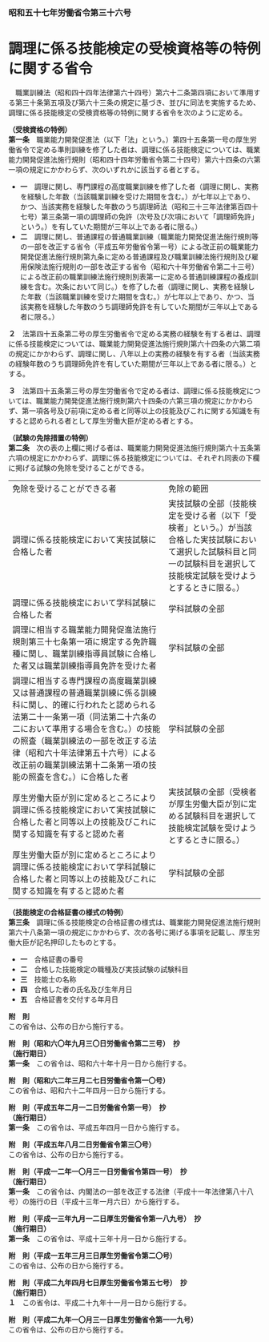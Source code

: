 ### 昭和五十七年労働省令第三十六号  
# 調理に係る技能検定の受検資格等の特例に関する省令  
　職業訓練法（昭和四十四年法律第六十四号）第六十二条第四項において準用する第三十条第五項及び第六十三条の規定に基づき、並びに同法を実施するため、調理に係る技能検定の受検資格等の特例に関する省令を次のように定める。  
  
**（受検資格の特例）**  
**第一条**　職業能力開発促進法（以下「法」という。）第四十五条第一号の厚生労働省令で定める準則訓練を修了した者は、調理に係る技能検定については、職業能力開発促進法施行規則（昭和四十四年労働省令第二十四号）第六十四条の六第一項の規定にかかわらず、次のいずれかに該当する者とする。  
* **一**　調理に関し、専門課程の高度職業訓練を修了した者（調理に関し、実務を経験した年数（当該職業訓練を受けた期間を含む。）が七年以上であり、かつ、当該実務を経験した年数のうち調理師法（昭和三十三年法律第百四十七号）第三条第一項の調理師の免許（次号及び次項において「調理師免許」という。）を有していた期間が三年以上である者に限る。）  
* **二**　調理に関し、普通課程の普通職業訓練（職業能力開発促進法施行規則等の一部を改正する省令（平成五年労働省令第一号）による改正前の職業能力開発促進法施行規則第九条に定める普通課程及び職業訓練法施行規則及び雇用保険法施行規則の一部を改正する省令（昭和六十年労働省令第二十三号）による改正前の職業訓練法施行規則別表第一に定める普通訓練課程の養成訓練を含む。次条において同じ。）を修了した者（調理に関し、実務を経験した年数（当該職業訓練を受けた期間を含む。）が七年以上であり、かつ、当該実務を経験した年数のうち調理師免許を有していた期間が三年以上である者に限る。）  
  
**２**　法第四十五条第二号の厚生労働省令で定める実務の経験を有する者は、調理に係る技能検定については、職業能力開発促進法施行規則第六十四条の六第二項の規定にかかわらず、調理に関し、八年以上の実務の経験を有する者（当該実務の経験年数のうち調理師免許を有していた期間が三年以上である者に限る。）とする。  
  
**３**　法第四十五条第三号の厚生労働省令で定める者は、調理に係る技能検定については、職業能力開発促進法施行規則第六十四条の六第三項の規定にかかわらず、第一項各号及び前項に定める者と同等以上の技能及びこれに関する知識を有すると認められる者として厚生労働大臣が定める者とする。  
  
**（試験の免除措置の特例）**  
**第二条**　次の表の上欄に掲げる者は、職業能力開発促進法施行規則第六十五条第六項の規定にかかわらず、調理に係る技能検定については、それぞれ同表の下欄に掲げる試験の免除を受けることができる。  

|||  
| --- | --- |  
|免除を受けることができる者|免除の範囲|  
|調理に係る技能検定において実技試験に合格した者|実技試験の全部（技能検定を受ける者（以下「受検者」という。）が当該合格した実技試験において選択した試験科目と同一の試験科目を選択して技能検定試験を受けようとするときに限る。）|  
|調理に係る技能検定において学科試験に合格した者|学科試験の全部|  
|調理に相当する職業能力開発促進法施行規則第三十七条第一項に規定する免許職種に関し、職業訓練指導員試験に合格した者又は職業訓練指導員免許を受けた者|学科試験の全部|  
|調理に相当する専門課程の高度職業訓練又は普通課程の普通職業訓練に係る訓練科に関し、的確に行われたと認められる法第二十一条第一項（同法第二十六条の二において準用する場合を含む。）の技能の照査（職業訓練法の一部を改正する法律（昭和六十年法律第五十六号）による改正前の職業訓練法第十二条第一項の技能の照査を含む。）に合格した者|学科試験の全部|  
|厚生労働大臣が別に定めるところにより調理に係る技能検定において実技試験に合格した者と同等以上の技能及びこれに関する知識を有すると認めた者|実技試験の全部（受検者が厚生労働大臣が別に定める試験科目を選択して技能検定試験を受けようとするときに限る。）|  
|厚生労働大臣が別に定めるところにより調理に係る技能検定において学科試験に合格した者と同等以上の技能及びこれに関する知識を有すると認めた者|学科試験の全部|  
  
  
**（技能検定の合格証書の様式の特例）**  
**第三条**　調理に係る技能検定の合格証書の様式は、職業能力開発促進法施行規則第六十八条第一項の規定にかかわらず、次の各号に掲げる事項を記載し、厚生労働大臣が記名押印したものとする。  
* **一**　合格証書の番号  
* **二**　合格した技能検定の職種及び実技試験の試験科目  
* **三**　技能士の名称  
* **四**　合格した者の氏名及び生年月日  
* **五**　合格証書を交付する年月日  
  
**附　則**  
この省令は、公布の日から施行する。  
  
**附　則（昭和六〇年九月三〇日労働省令第二三号）　抄**  
**（施行期日）**  
**第一条**　この省令は、昭和六十年十月一日から施行する。  
  
**附　則（昭和六二年三月二七日労働省令第一〇号）**  
この省令は、昭和六十二年四月一日から施行する。  
  
**附　則（平成五年二月一二日労働省令第一号）　抄**  
**（施行期日）**  
**第一条**　この省令は、平成五年四月一日から施行する。  
  
**附　則（平成五年八月二日労働省令第三〇号）**  
この省令は、公布の日から施行する。  
  
**附　則（平成一二年一〇月三一日労働省令第四一号）　抄**  
**（施行期日）**  
**第一条**　この省令は、内閣法の一部を改正する法律（平成十一年法律第八十八号）の施行の日（平成十三年一月六日）から施行する。  
  
**附　則（平成一三年九月一二日厚生労働省令第一八九号）　抄**  
**（施行期日）**  
**第一条**　この省令は、平成十三年十月一日から施行する。  
  
**附　則（平成一五年三月三日厚生労働省令第二〇号）**  
この省令は、公布の日から施行する。  
  
**附　則（平成二九年四月七日厚生労働省令第五七号）　抄**  
**（施行期日）**  
**１**　この省令は、平成二十九年十一月一日から施行する。  
  
**附　則（平成二九年一〇月三一日厚生労働省令第一一九号）**  
この省令は、公布の日から施行する。  
  

